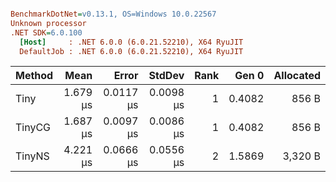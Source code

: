 ``` ini

BenchmarkDotNet=v0.13.1, OS=Windows 10.0.22567
Unknown processor
.NET SDK=6.0.100
  [Host]     : .NET 6.0.0 (6.0.21.52210), X64 RyuJIT
  DefaultJob : .NET 6.0.0 (6.0.21.52210), X64 RyuJIT


```
| Method |     Mean |     Error |    StdDev | Rank |  Gen 0 | Allocated |
|------- |---------:|----------:|----------:|-----:|-------:|----------:|
|   Tiny | 1.679 μs | 0.0117 μs | 0.0098 μs |    1 | 0.4082 |     856 B |
| TinyCG | 1.687 μs | 0.0097 μs | 0.0086 μs |    1 | 0.4082 |     856 B |
| TinyNS | 4.221 μs | 0.0666 μs | 0.0556 μs |    2 | 1.5869 |   3,320 B |
